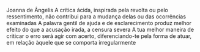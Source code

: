 Joanna de Ângelis
A crítica ácida, inspirada pela revolta ou pelo ressentimento, não contribui para a mudança delas ou das ocorrências examinadas A palavra gentil de ajuda e de esclarecimento produz melhor efeito do que a acusação irada, a censura severa A tua melhor maneira de criticar o erro será agir com acerto, diferenciando-te pela forma de atuar, em relação àquele que se comporta irregularmente

